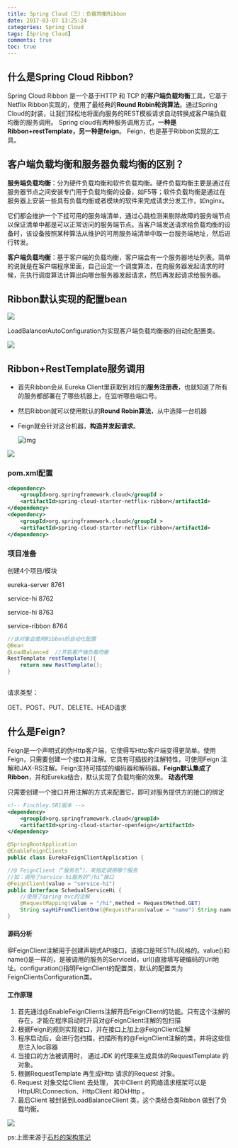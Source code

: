 ```yaml
---
title: Spring Cloud（三）：负载均衡Ribbon
date: 2017-03-07 13:25:24
categories: Spring Cloud
tags: [Spring Cloud]
comments: true
toc: true
---
```


## 什么是Spring Cloud Ribbon?

Spring Cloud Ribbon 是一个基于HTTP 和 TCP 的**客户端负载均衡**工具，它基于Netflix Ribbon实现的，使用了最经典的**Round Robin轮询算法**。通过Spring Cloud的封装，让我们轻松地将面向服务的REST模板请求自动转换成客户端负载均衡的服务调用。
Spring cloud有两种服务调用方式，**一种是Ribbon+restTemplate，另一种是feign**。 
Feign，也是基于Ribbon实现的工具。

## 客户端负载均衡和服务器负载均衡的区别？

**服务端负载均衡**：分为硬件负载均衡和软件负载均衡。硬件负载均衡主要是通过在服务器节点之间安装专门用于负载均衡的设备，如F5等；软件负载均衡是通过在服务器上安装一些具有负载均衡或者模块的软件来完成请求分发工作，如nginx。

它们都会维护一个下挂可用的服务端清单，通过心跳检测来剔除故障的服务端节点以保证清单中都是可以正常访问的服务端节点。当客户端发送请求给负载均衡的设备时，该设备按照某种算法从维护的可用服务端清单中取一台服务端地址，然后进行转发。



**客户端负载均衡**：基于客户端的负载均衡，客户端会有一个服务器地址列表。简单的说就是在客户端程序里面，自己设定一个调度算法，在向服务器发起请求的时候，先执行调度算法计算出向哪台服务器发起请求，然后再发起请求给服务器。 

## Ribbon默认实现的配置bean

![](https://note.youdao.com/yws/api/personal/file/E12F7E13A8664E609D44183A17F7C73B?method=download&shareKey=dbf4fe5746172dc30ffa1b64b6fefe77)

LoadBalancerAutoConfiguration为实现客户端负载均衡器的自动化配置类。

![](https://note.youdao.com/yws/api/personal/file/F9100FADF1294C4BAF8644F45BD65F3A?method=download&shareKey=7d091c2d30ee9e1b4c8bca5307926b2d)

## Ribbon+RestTemplate服务调用

- 首先Ribbon会从 Eureka Client里获取到对应的**服务注册表**，也就知道了所有的服务都部署在了哪些机器上，在监听哪些端口号。

- 然后Ribbon就可以使用默认的**Round Robin算法**，从中选择一台机器

- Feign就会针对这台机器，**构造并发起请求**。

  ![img](https://note.youdao.com/yws/api/personal/file/BB147FB0F608473581B29AFF9276DE5B?method=download&shareKey=95d73d754c350280190bdaecd51257d7)

![](https://note.youdao.com/yws/api/personal/file/733FB485E2814D45BEAF55FF198B77DC?method=download&shareKey=808e601ad4c6bb373493451440ba4a96)

### pom.xml配置

```xml
<dependency>
    <groupId>org.springframework.cloud</groupId >
    <artifactId>spring-cloud-starter-netflix-ribbon</artifactId>
</dependency>
<dependency>
    <groupId>org.springframework.cloud</groupId >
    <artifactId>spring-cloud-starter-netflix-ribbon</artifactId>
</dependency>

```
### 项目准备

创建4个项目/模块

eureka-server 8761

service-hi 8762

service-hi 8763

service-ribbon 8764


```java
//该对象会使用Ribbon的自动化配置
@Bean
@LoadBalanced  //开启客户端负载均衡
RestTemplate restTemplate(){
	return new RestTemplate();
}
```

```xml

```

请求类型：

GET、POST、PUT、DELETE、HEAD请求

## 什么是Feign?

Feign是一个声明式的伪Http客户端，它使得写Http客户端变得更简单。使用Feign，只需要创建一个接口并注解。它具有可插拔的注解特性，可使用Feign 注解和JAX-RS注解。Feign支持可插拔的编码器和解码器。**Feign默认集成了Ribbon**，并和Eureka结合，默认实现了负载均衡的效果。 **动态代理**

只需要创建一个接口并用注解的方式来配置它，即可对服务提供方的接口的绑定

```xml
<!-- Finchley.SR1版本 -->
<dependency>
    <groupId>org.springframework.cloud</groupId>
    <artifactId>spring-cloud-starter-openfeign</artifactId>
</dependency>
```

```java
@SpringBootApplication
@EnableFeignClients
public class EurekaFeignClientApplication {
```

```java
//@ FeignClient（“服务名”），来指定调用哪个服务
//如：调用了service-hi服务的“/hi”接口
@FeignClient(value = "service-hi")
public interface SchedualServiceHi {
    //使用了spring mvc的注解
    @RequestMapping(value = "/hi",method = RequestMethod.GET)
    String sayHiFromClientOne(@RequestParam(value = "name") String name);
}
```

#### 源码分析

@FeignClient注解用于创建声明式API接口，该接口是RESTful风格的。value()和name()是一样的，是被调用的服务的ServiceId，url()直接填写硬编码的Url地址。configuration()指明FeignClient的配置类，默认的配置类为FeignClientsConfiguration类。

#### 工作原理

1. 首先通过@EnableFeignClients注解开启FeignClient的功能。只有这个注解的存在，才能在程序启动时开启对@FeignClient注解的包扫描
2. 根据Feign的规则实现接口，并在接口上加上@FeignClient注解
3. 程序启动后，会进行包扫描，扫描所有的@FeignClient注解的类，并将这些信息注入Ioc容器
4. 当接口的方法被调用时， 通过JDK 的代理来生成具体的RequestTemplate 的对象。
5. 根据RequestTemplate 再生成Http 请求的Request 对象。
6. Request 对象交给Client 去处理， 其中Client 的网络请求框架可以是HttpURLConnection、HttpClient 和OkHttp 。
7. 最后Client 被封装到LoadBalanceClient 类，这个类结合类Ribbon 做到了负载均衡。

![](https://note.youdao.com/yws/api/personal/file/01075C1AB1F545D1A529CD041FA05375?method=download&shareKey=017285d16266320b9dfd3d2f26eb6283)

ps:上图来源于[石杉的架构笔记](https://juejin.im/post/5be13b83f265da6116393fc7#heading-0)